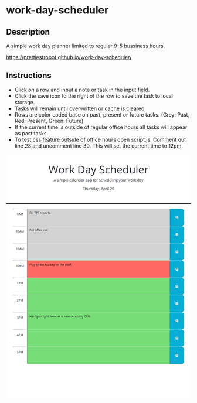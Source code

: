 # work-day-scheduler

## Description

A simple work day planner limited to regular 9-5 bussiness hours.

https://prettiestrobot.github.io/work-day-scheduler/

## Instructions

- Click on a row and input a note or task in the input field. 
- Click the save icon to the right of the row to save the task to local storage.
- Tasks will remain until overwritten or cache is cleared.
- Rows are color coded base on past, present or future tasks. (Grey: Past, Red: Present, Green: Future)
- If the current time is outside of regular office hours all tasks will appear as past tasks.
- To test css feature outside of office hours open script.js. Comment out line 28 and uncomment line 30. This will set the current time to 12pm. 

![](./assets/images/wds_screenshot.png)


